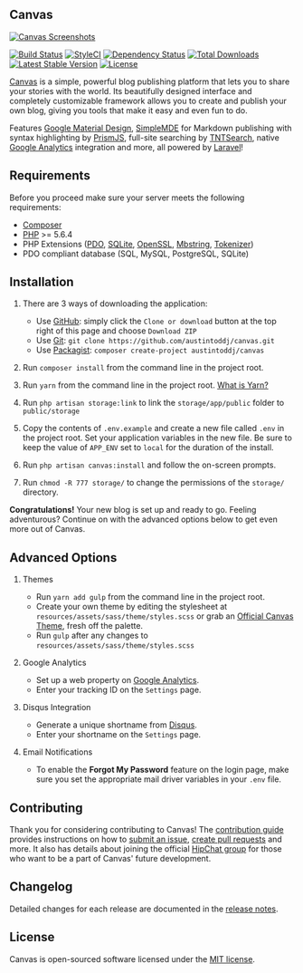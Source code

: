 ## Canvas

[![Canvas Screenshots](https://raw.githubusercontent.com/austintoddj/canvas/gh-pages/img/readme.jpg)](http://canvas.toddaustin.io)

[![Build Status](https://travis-ci.org/austintoddj/canvas.svg?branch=master)](https://travis-ci.org/austintoddj/canvas)
[![StyleCI](https://styleci.io/repos/52815899/shield?style=flat&branch=master)](https://styleci.io/repos/52815899)
[![Dependency Status](https://www.versioneye.com/user/projects/57dff0d579806f0043346a68/badge.svg?style=flat)](https://www.versioneye.com/user/projects/57dff0d579806f0043346a68)
[![Total Downloads](https://poser.pugx.org/austintoddj/canvas/downloads)](https://packagist.org/packages/austintoddj/canvas)
[![Latest Stable Version](https://poser.pugx.org/austintoddj/canvas/v/stable)](https://packagist.org/packages/austintoddj/canvas)
[![License](https://poser.pugx.org/austintoddj/canvas/license)](https://packagist.org/packages/austintoddj/canvas)

[Canvas](http://canvas.toddaustin.io) is a simple, powerful blog publishing platform that lets you to share your stories with the world. Its beautifully designed interface and completely customizable framework allows you to create and publish your own blog, giving you tools that make it easy and even fun to do.

Features [Google Material Design](https://material.google.com), [SimpleMDE](https://simplemde.com) for Markdown publishing with syntax highlighting by [PrismJS](http://prismjs.com), full-site searching by [TNTSearch](https://github.com/teamtnt/tntsearch), native [Google Analytics](https://www.google.com/analytics/#?modal_active=none) integration and more, all powered by [Laravel](https://laravel.com)!

## Requirements

Before you proceed make sure your server meets the following requirements:

- [Composer](https://getcomposer.org/)
- [PHP](https://php.net/) >= 5.6.4
- PHP Extensions ([PDO](http://php.net/manual/en/book.pdo.php), [SQLite](http://php.net/manual/en/book.sqlite.php), [OpenSSL](http://php.net/manual/en/book.openssl.php), [Mbstring](http://php.net/manual/en/book.mbstring.php), [Tokenizer](http://php.net/manual/en/book.tokenizer.php))
- PDO compliant database (SQL, MySQL, PostgreSQL, SQLite)

## Installation

1. There are 3 ways of downloading the application:
    * Use [GitHub](https://github.com): simply click the `Clone or download` button at the top right of this page and choose `Download ZIP`
    * Use [Git](https://git-scm.com): `git clone https://github.com/austintoddj/canvas.git`
    * Use [Packagist](https://packagist.org): `composer create-project austintoddj/canvas`

2. Run `composer install` from the command line in the project root.
3. Run `yarn` from the command line in the project root. [What is Yarn?](https://yarnpkg.com/)
4. Run `php artisan storage:link` to link the `storage/app/public` folder to `public/storage` 
5. Copy the contents of `.env.example` and create a new file called `.env` in the project root. Set your application variables in the new file. Be sure to keep the value of `APP_ENV` set to `local` for the duration of the install.
6. Run `php artisan canvas:install` and follow the on-screen prompts.
7. Run `chmod -R 777 storage/` to change the permissions of the `storage/` directory.

**Congratulations!** Your new blog is set up and ready to go. Feeling adventurous? Continue on with the advanced options below to get even more out of Canvas.

## Advanced Options

1. Themes
    * Run `yarn add gulp` from the command line in the project root.
    * Create your own theme by editing the stylesheet at `resources/assets/sass/theme/styles.scss` or grab an [Official Canvas Theme](https://github.com/austintoddj/palette), fresh off the palette.
    * Run `gulp` after any changes to `resources/assets/sass/theme/styles.scss`

2. Google Analytics
    * Set up a web property on [Google Analytics](https://www.google.com/analytics/#?modal_active=none).
    * Enter your tracking ID on the `Settings` page.

3. Disqus Integration
    * Generate a unique shortname from [Disqus](https://help.disqus.com/customer/portal/articles/466208-what-s-a-shortname-).
    * Enter your shortname on the `Settings` page.

4. Email Notifications
    * To enable the **Forgot My Password** feature on the login page, make sure you set the appropriate mail driver variables in your `.env` file.

## Contributing

Thank you for considering contributing to Canvas! The [contribution guide](https://github.com/austintoddj/Canvas/blob/master/CONTRIBUTING.md) provides instructions on how to [submit an issue](https://github.com/austintoddj/canvas/issues), [create pull requests](https://github.com/austintoddj/canvas/pulls) and more. It also has details about joining the official [HipChat group](https://canvas-blog.hipchat.com/home) for those who want to be a part of Canvas' future development.

## Changelog

Detailed changes for each release are documented in the [release notes](https://github.com/austintoddj/Canvas/releases).

## License

Canvas is open-sourced software licensed under the [MIT license](https://github.com/austintoddj/Canvas/blob/master/LICENSE).
